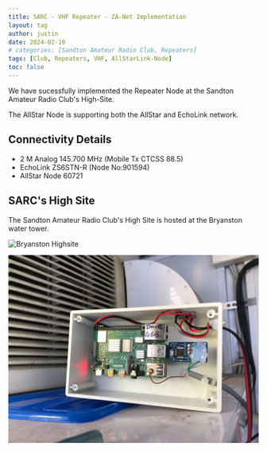 ```yaml
---
title: SARC - VHF Repeater - ZA-Net Implementation
layout: tag
author: justin
date: 2024-02-10
# categories: [Sandton Amateur Radio Club, Repeaters]
tags: [Club, Repeaters, VHF, AllStarLink-Node]
toc: false
---
```


We have sucessfully implemented the Repeater Node at the Sandton Amateur Radio Club's High-Site.

The AllStar Node is supporting both the AllStar and EchoLink network.

Connectivity Details
---

- 2 M Analog 145.700 MHz (Mobile Tx CTCSS 88.5)
- EchoLink ZS6STN-R (Node No:901594)
- AllStar Node 60721

SARC's High Site
---

The Sandton Amateur Radio Club's High Site is hosted at the Bryanston water tower.

![Bryanston  Highsite](https://www.zs6stn.org.za/assets/images/repeaters/HighSite.jpg)

![ZS6STN AllStar Node](/images/ZS6STN-AllStar.jpg)

